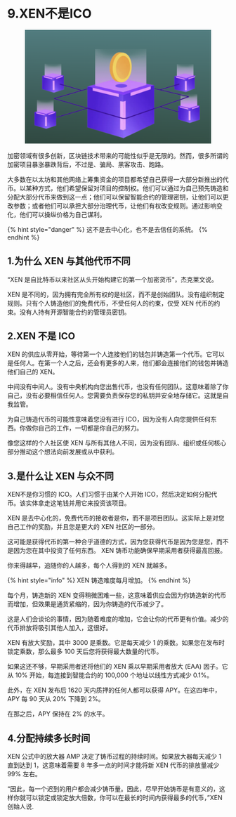# 9.XEN不是ICO

<figure><img src="../../../.gitbook/assets/image (15).png" alt=""><figcaption></figcaption></figure>

加密领域有很多创新，区块链技术带来的可能性似乎是无限的。然而，很多所谓的加密项目暴涨暴跌背后，不过是、骗局、黑客攻击、跑路。

大多数在以太坊和其他网络上筹集资金的项目都希望自己获得一大部分新推出的代币。以某种方式，他们希望保留对项目的控制权。他们可以通过为自己预先铸造和分配大部分代币来做到这一点；他们可以保留智能合约的管理密钥，让他们可以更改参数；或者他们可以承担大部分治理代币，让他们有权改变规则。通过影响变化，他们可以操纵价格为自己谋利。

{% hint style="danger" %}
这不是去中心化，也不是去信任的系统。
{% endhint %}

## 1.为什么 XEN 与其他代币不同 <a href="#id-1.-wei-shi-mo-xen-yu-qi-ta-dai-bi-bu-tong" id="id-1.-wei-shi-mo-xen-yu-qi-ta-dai-bi-bu-tong"></a>

“XEN 是自比特币以来社区从头开始构建它的第一个加密货币”，杰克莱文说。

XEN 是不同的，因为拥有完全所有权的是社区，而不是创始团队。没有组织制定规则。只有个人铸造他们的免费代币，不受任何人的约束，仅受 XEN 代币的约束。没有人持有开源智能合约的管理员密钥。

## 2.XEN 不是 ICO <a href="#id-2.xen-bu-shi-ico" id="id-2.xen-bu-shi-ico"></a>

XEN 的供应从零开始，等待第一个人连接他们的钱包并铸造第一个代币。它可以是任何人。在第一个人之后，还会有更多的人来，他们都会连接他们的钱包并铸造他们自己的 XEN。

中间没有中间人。没有中央机构向您出售代币，也没有任何团队。这意味着除了你自己，没有必要相信任何人。您需要负责保存您的私钥并安全地存储它。这就是自我监管。

为自己铸造代币的可能性意味着您没有进行 ICO，因为没有人向您提供任何东西。你做你自己的工作，一切都是你自己的努力。

像您这样的个人社区使 XEN 与所有其他人不同，因为没有团队、组织或任何核心部分推动这个想法向前发展或从中获利。

## 3.是什么让 XEN 与众不同 <a href="#id-3.-shi-shi-mo-rang-xen-yu-zhong-bu-tong" id="id-3.-shi-shi-mo-rang-xen-yu-zhong-bu-tong"></a>

XEN不是你习惯的 ICO。人们习惯于由某个人开始 ICO，然后决定如何分配代币。该实体拿走这笔钱并用它来投资该项目。

XEN 是去中心化的，免费代币的接收者是你，而不是项目团队。这实际上是对您自己工作的奖励，并且您是更大的 XEN 社区的一部分。

这可能是获得代币的第一种合乎道德的方式，因为您获得代币是因为您是您，而不是因为您在其中投资了任何东西。 XEN 铸币功能确保早期采用者获得最高回报。

你来得越早，追随你的人越多，每个人得到的 XEN 就越多。

{% hint style="info" %}
XEN 铸造难度每月增加。
{% endhint %}

每个月，铸造新的 XEN 变得稍微困难​​一些，这意味着供应会因为你铸造新的代币而增加，但效果是通货紧缩的，因为你铸造的代币减少了。

这是人们会谈论的事情，因为随着难度的增加，它会让你的代币更有价值。减少的代币排放将吸引其他人加入，这很好。

XEN 有放大奖励，其中 3000 是乘数。它是每天减少 1 的乘数。如果您在发布时锁定乘数，那么最多 100 天后您将获得最大数量的代币。

如果这还不够，早期采用者还将他们的 XEN 乘以早期采用者放大 (EAA) 因子。它从 10% 开始，每连接到智能合约的 100,000 个地址以线性方式减少 0.1%。

此外，在 XEN 发布后 1620 天内质押的任何人都可以获得 APY。在这四年中，APY 每 90 天从 20% 下降到 2%。

在那之后，APY 保持在 2% 的水平。

## 4.分配持续多长时间 <a href="#id-4.-fen-pei-chi-xu-duo-chang-shi-jian" id="id-4.-fen-pei-chi-xu-duo-chang-shi-jian"></a>

XEN 公式中的放大器 AMP 决定了铸币过程的持续时间。如果放大器每天减少 1 直到达到 1，这意味着需要 8 年多一点的时间才能将新 XEN 代币的排放量减少 99% 左右。

“因此，每一个迟到的用户都会减少铸币量。因此，尽早开始铸币是有意义的，这样你就可以锁定或锁定放大倍数，你可以在最长的时间内获得最多的代币，”XEN 创始人说.
